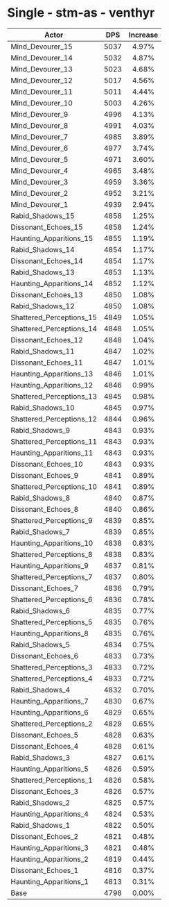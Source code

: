 # Single - stm-as - venthyr
| Actor | DPS | Increase |
|---|:---:|:---:|
|Mind_Devourer_15|5037|4.97%|
|Mind_Devourer_14|5032|4.87%|
|Mind_Devourer_13|5023|4.68%|
|Mind_Devourer_12|5017|4.56%|
|Mind_Devourer_11|5011|4.44%|
|Mind_Devourer_10|5003|4.26%|
|Mind_Devourer_9|4996|4.13%|
|Mind_Devourer_8|4991|4.03%|
|Mind_Devourer_7|4985|3.89%|
|Mind_Devourer_6|4977|3.74%|
|Mind_Devourer_5|4971|3.60%|
|Mind_Devourer_4|4965|3.48%|
|Mind_Devourer_3|4959|3.36%|
|Mind_Devourer_2|4952|3.21%|
|Mind_Devourer_1|4939|2.94%|
|Rabid_Shadows_15|4858|1.25%|
|Dissonant_Echoes_15|4858|1.24%|
|Haunting_Apparitions_15|4855|1.19%|
|Rabid_Shadows_14|4854|1.17%|
|Dissonant_Echoes_14|4854|1.17%|
|Rabid_Shadows_13|4853|1.13%|
|Haunting_Apparitions_14|4852|1.12%|
|Dissonant_Echoes_13|4850|1.08%|
|Rabid_Shadows_12|4850|1.08%|
|Shattered_Perceptions_15|4849|1.05%|
|Shattered_Perceptions_14|4848|1.05%|
|Dissonant_Echoes_12|4848|1.04%|
|Rabid_Shadows_11|4847|1.02%|
|Dissonant_Echoes_11|4847|1.01%|
|Haunting_Apparitions_13|4846|1.01%|
|Haunting_Apparitions_12|4846|0.99%|
|Shattered_Perceptions_13|4845|0.98%|
|Rabid_Shadows_10|4845|0.97%|
|Shattered_Perceptions_12|4844|0.96%|
|Rabid_Shadows_9|4843|0.93%|
|Shattered_Perceptions_11|4843|0.93%|
|Haunting_Apparitions_11|4843|0.93%|
|Dissonant_Echoes_10|4843|0.93%|
|Dissonant_Echoes_9|4841|0.89%|
|Shattered_Perceptions_10|4841|0.89%|
|Rabid_Shadows_8|4840|0.87%|
|Dissonant_Echoes_8|4840|0.86%|
|Shattered_Perceptions_9|4839|0.85%|
|Rabid_Shadows_7|4839|0.85%|
|Haunting_Apparitions_10|4838|0.83%|
|Shattered_Perceptions_8|4838|0.83%|
|Haunting_Apparitions_9|4837|0.81%|
|Shattered_Perceptions_7|4837|0.80%|
|Dissonant_Echoes_7|4836|0.79%|
|Shattered_Perceptions_6|4836|0.78%|
|Rabid_Shadows_6|4835|0.77%|
|Shattered_Perceptions_5|4835|0.76%|
|Haunting_Apparitions_8|4835|0.76%|
|Rabid_Shadows_5|4834|0.75%|
|Dissonant_Echoes_6|4833|0.73%|
|Shattered_Perceptions_3|4833|0.72%|
|Shattered_Perceptions_4|4833|0.72%|
|Rabid_Shadows_4|4832|0.70%|
|Haunting_Apparitions_7|4830|0.67%|
|Haunting_Apparitions_6|4829|0.65%|
|Shattered_Perceptions_2|4829|0.65%|
|Dissonant_Echoes_5|4828|0.63%|
|Dissonant_Echoes_4|4828|0.61%|
|Rabid_Shadows_3|4827|0.61%|
|Haunting_Apparitions_5|4826|0.59%|
|Shattered_Perceptions_1|4826|0.58%|
|Dissonant_Echoes_3|4826|0.57%|
|Rabid_Shadows_2|4825|0.57%|
|Haunting_Apparitions_4|4824|0.53%|
|Rabid_Shadows_1|4822|0.50%|
|Dissonant_Echoes_2|4821|0.48%|
|Haunting_Apparitions_3|4821|0.48%|
|Haunting_Apparitions_2|4819|0.44%|
|Dissonant_Echoes_1|4816|0.37%|
|Haunting_Apparitions_1|4813|0.31%|
|Base|4798|0.00%|
